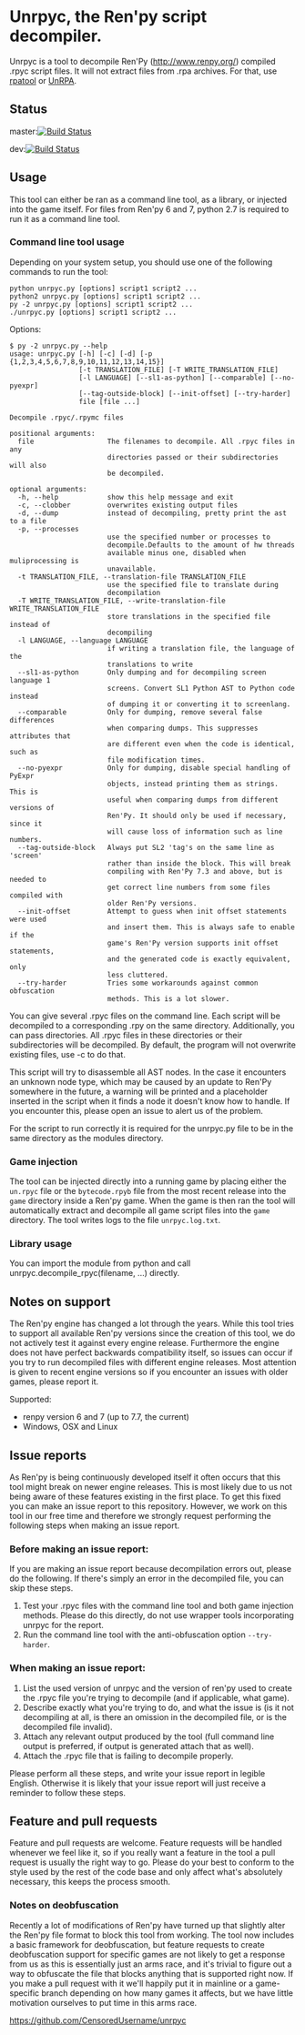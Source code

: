 # Unrpyc, the Ren'py script decompiler.

Unrpyc is a tool to decompile Ren'Py (http://www.renpy.org/) compiled .rpyc
script files. It will not extract files from .rpa archives. For that, use
[rpatool](https://github.com/Shizmob/rpatool) or
[UnRPA](https://github.com/Lattyware/unrpa).


## Status

master:[![Build Status](https://github.com/CensoredUsername/unrpyc/actions/workflows/python-app.yaml/badge.svg?branch=master)](https://github.com/CensoredUsername/unrpyc/actions/workflows/python-app.yaml)

dev:[![Build Status](https://github.com/CensoredUsername/unrpyc/actions/workflows/python-app.yaml/badge.svg?branch=dev)](https://github.com/CensoredUsername/unrpyc/actions/workflows/python-app.yaml)

## Usage

This tool can either be ran as a command line tool, as a library, or injected into the game itself. For files from Ren'py 6 and 7, python 2.7 is required to run it as a command line tool.

### Command line tool usage

Depending on your system setup, you should use one of the following commands to run the tool:
```
python unrpyc.py [options] script1 script2 ...
python2 unrpyc.py [options] script1 script2 ...
py -2 unrpyc.py [options] script1 script2 ...
./unrpyc.py [options] script1 script2 ...
```

Options:
```
$ py -2 unrpyc.py --help
usage: unrpyc.py [-h] [-c] [-d] [-p {1,2,3,4,5,6,7,8,9,10,11,12,13,14,15}]
                 [-t TRANSLATION_FILE] [-T WRITE_TRANSLATION_FILE]
                 [-l LANGUAGE] [--sl1-as-python] [--comparable] [--no-pyexpr]
                 [--tag-outside-block] [--init-offset] [--try-harder]
                 file [file ...]

Decompile .rpyc/.rpymc files

positional arguments:
  file                  The filenames to decompile. All .rpyc files in any
                        directories passed or their subdirectories will also
                        be decompiled.

optional arguments:
  -h, --help            show this help message and exit
  -c, --clobber         overwrites existing output files
  -d, --dump            instead of decompiling, pretty print the ast to a file
  -p, --processes
                        use the specified number or processes to
                        decompile.Defaults to the amount of hw threads
                        available minus one, disabled when muliprocessing is
                        unavailable.
  -t TRANSLATION_FILE, --translation-file TRANSLATION_FILE
                        use the specified file to translate during
                        decompilation
  -T WRITE_TRANSLATION_FILE, --write-translation-file WRITE_TRANSLATION_FILE
                        store translations in the specified file instead of
                        decompiling
  -l LANGUAGE, --language LANGUAGE
                        if writing a translation file, the language of the
                        translations to write
  --sl1-as-python       Only dumping and for decompiling screen language 1
                        screens. Convert SL1 Python AST to Python code instead
                        of dumping it or converting it to screenlang.
  --comparable          Only for dumping, remove several false differences
                        when comparing dumps. This suppresses attributes that
                        are different even when the code is identical, such as
                        file modification times.
  --no-pyexpr           Only for dumping, disable special handling of PyExpr
                        objects, instead printing them as strings. This is
                        useful when comparing dumps from different versions of
                        Ren'Py. It should only be used if necessary, since it
                        will cause loss of information such as line numbers.
  --tag-outside-block   Always put SL2 'tag's on the same line as 'screen'
                        rather than inside the block. This will break
                        compiling with Ren'Py 7.3 and above, but is needed to
                        get correct line numbers from some files compiled with
                        older Ren'Py versions.
  --init-offset         Attempt to guess when init offset statements were used
                        and insert them. This is always safe to enable if the
                        game's Ren'Py version supports init offset statements,
                        and the generated code is exactly equivalent, only
                        less cluttered.
  --try-harder          Tries some workarounds against common obfuscation
                        methods. This is a lot slower.

```

You can give several .rpyc files on the command line. Each script will be
decompiled to a corresponding .rpy on the same directory. Additionally, you can
pass directories. All .rpyc files in these directories or their subdirectories
will be decompiled. By default, the program will not overwrite existing files,
use -c to do that.

This script will try to disassemble all AST nodes. In the case it encounters an
unknown node type, which may be caused by an update to Ren'Py somewhere in the
future, a warning will be printed and a placeholder inserted in the script when
it finds a node it doesn't know how to handle. If you encounter this, please
open an issue to alert us of the problem.

For the script to run correctly it is required for the unrpyc.py file to be in
the same directory as the modules directory.

### Game injection

The tool can be injected directly into a running game by placing either the
`un.rpyc` file or the `bytecode.rpyb` file from the most recent release into
the `game` directory inside a Ren'py game. When the game is then ran the tool
will automatically extract and decompile all game script files into the `game`
directory. The tool writes logs to the file `unrpyc.log.txt`.

### Library usage

You can import the module from python and call
unrpyc.decompile_rpyc(filename, ...) directly.

## Notes on support

The Ren'py engine has changed a lot through the years. While this tool tries to
support all available Ren'py versions since the creation of this tool, we do not
actively test it against every engine release. Furthermore the engine does
not have perfect backwards compatibility itself, so issues can occur if you try
to run decompiled files with different engine releases. Most attention is given
to recent engine versions so if you encounter an issues with older games, please
report it.

Supported:
* renpy version 6 and 7 (up to 7.7, the current)
* Windows, OSX and Linux

## Issue reports

As Ren'py is being continuously developed itself it often occurs that this tool might
break on newer engine releases. This is most likely due to us not being
aware of these features existing in the first place. To get this fixed
you can make an issue report to this repository. However, we work on this tool
in our free time and therefore we strongly request performing the following steps when
making an issue report.

### Before making an issue report:

If you are making an issue report because decompilation errors out, please do the following.
If there's simply an error in the decompiled file, you can skip these steps.

1. Test your .rpyc files with the command line tool and both game injection methods. Please
   do this directly, do not use wrapper tools incorporating unrpyc for the report.
2. Run the command line tool with the anti-obfuscation option `--try-harder`.

### When making an issue report:

1. List the used version of unrpyc and the version of ren'py used to create the .rpyc file
   you're trying to decompile (and if applicable, what game).
2. Describe exactly what you're trying to do, and what the issue is (is it not decompiling
   at all, is there an omission in the decompiled file, or is the decompiled file invalid).
3. Attach any relevant output produced by the tool (full command line output is preferred,
   if output is generated attach that as well).
4. Attach the .rpyc file that is failing to decompile properly.

Please perform all these steps, and write your issue report in legible English. Otherwise
it is likely that your issue report will just receive a reminder to follow these steps.

## Feature and pull requests

Feature and pull requests are welcome. Feature requests will be handled whenever we feel
like it, so if you really want a feature in the tool a pull request is usually the right
way to go. Please do your best to conform to the style used by the rest of the code base
and only affect what's absolutely necessary, this keeps the process smooth.

### Notes on deobfuscation

Recently a lot of modifications of Ren'py have turned up that slightly alter the Ren'py
file format to block this tool from working. The tool now includes a basic framework
for deobfuscation, but feature requests to create deobfuscation support for specific
games are not likely to get a response from us as this is essentially just an arms race,
and it's trivial to figure out a way to obfuscate the file that blocks anything that is
supported right now. If you make a pull request with it we'll happily put it in mainline
or a game-specific branch depending on how many games it affects, but we have little
motivation ourselves to put time in this arms race.

https://github.com/CensoredUsername/unrpyc

